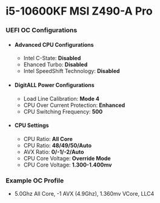 # i5-10600KF MSI Z490-A Pro

### UEFI OC Configurations

- #### Advanced CPU Configurations
    - Intel C-State: **Disabled**
    - Ehanced Turbo: **Disabled**
    - Intel SpeedShift Technology: **Disabled**

- #### DigitALL Power Configurations
    - Load Line Calibration: **Mode 4**
    - CPU Over Current Protection: **Enhanced**
    - CPU Switching Frequency: **500**

- #### CPU Settings
    - CPU Ratio: **All Core**
    - CPU Ratio: **48/49/50/Auto**
    - AVX Ratio: **0/-1/-2/Auto**
    - CPU Core Voltage: **Override Mode**
    - CPU Core Voltage: **1.300-1.400mv**

### Example OC Profile
- 5.0Ghz All Core, -1 AVX (4.9Ghz), 1.360mv VCore, LLC4